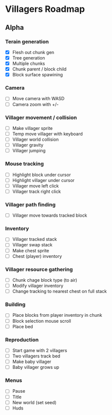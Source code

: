 # Villagers Roadmap

## Alpha
### Terain generation
- [x] Flesh out chunk gen
- [x] Tree generation
- [x] Multiple chunks
- [x] Chunk parent / block child
- [x] Block surface spawining
### Camera
- [ ] Move camera with WASD
- [ ] Camera zoom with +/-
### Villager movement / collision
- [ ] Make villager sprite
- [ ] Temp move villager with keyboard
- [ ] Villager world collision
- [ ] Villager gravity
- [ ] Villager jumping
### Mouse tracking
- [ ] Highlight block under cursor
- [ ] Highlight villager under cursor
- [ ] Villager move left click
- [ ] Villager track right click
### Villager path finding
- [ ] Villager move towards tracked block
### Inventory
- [ ]  Villager tracked stack
- [ ]  Villager swap stack
- [ ]  Make chest sprite
- [ ]  Chest (player) inventory
### Villager resource gathering
- [ ]  Chunk chage block type (to air)
- [ ]  Modify villager inventory
- [ ]  Change tracking to nearest chest on full stack
### Building
- [ ]  Place blocks from player inventory in chunk
- [ ]  Block selection mouse scroll
- [ ]  Place bed
### Reproduction
- [ ]  Start game with 2 villagers
- [ ]  Two villagers track bed
- [ ]  Make baby villager
- [ ]  Baby villager grows up
### Menus
- [ ]  Pause
- [ ]  Title
- [ ]  New world (set seed)
- [ ]  Huds